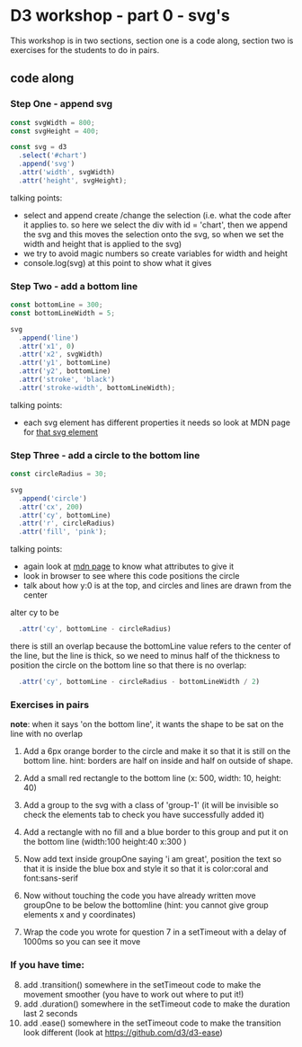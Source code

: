 # D3 workshop - part 0 - svg's

This workshop is in two sections, section one is a code along, section two is exercises for the students to do in pairs.

## code along

### Step One - append svg

```js
const svgWidth = 800;
const svgHeight = 400;

const svg = d3
  .select('#chart')
  .append('svg')
  .attr('width', svgWidth)
  .attr('height', svgHeight);
```

talking points:

- select and append create /change the selection (i.e. what the code after it applies to. so here we select the div with id = 'chart', then we append the svg and this moves the selection onto the svg, so when we set the width and height that is applied to the svg)
- we try to avoid magic numbers so create variables for width and height
- console.log(svg) at this point to show what it gives

### Step Two - add a bottom line

```js
const bottomLine = 300;
const bottomLineWidth = 5;

svg
  .append('line')
  .attr('x1', 0)
  .attr('x2', svgWidth)
  .attr('y1', bottomLine)
  .attr('y2', bottomLine)
  .attr('stroke', 'black')
  .attr('stroke-width', bottomLineWidth);
```

talking points:

- each svg element has different properties it needs so look at MDN page for [that svg element](https://developer.mozilla.org/en-US/docs/Web/SVG/Element/line)

### Step Three - add a circle to the bottom line

```js
const circleRadius = 30;

svg
  .append('circle')
  .attr('cx', 200)
  .attr('cy', bottomLine)
  .attr('r', circleRadius)
  .attr('fill', 'pink');
```

talking points:

- again look at [mdn page](https://developer.mozilla.org/en-US/docs/Web/SVG/Element/circle) to know what attributes to give it
- look in browser to see where this code positions the circle
- talk about how y:0 is at the top, and circles and lines are drawn from the center

alter cy to be

```js
  .attr('cy', bottomLine - circleRadius)
```

there is still an overlap because the bottomLine value refers to the center of the line, but the line is thick, so we need to minus half of the thickness to position the circle on the bottom line so that there is no overlap:

```js
  .attr('cy', bottomLine - circleRadius - bottomLineWidth / 2)
```

### Exercises in pairs

**note**: when it says 'on the bottom line', it wants the shape to be sat on the line with no overlap

1. Add a 6px orange border to the circle and make it so that it is still on the bottom line. hint: borders are half on inside and half on outside of shape.
2. Add a small red rectangle to the bottom line (x: 500, width: 10, height: 40)
3. Add a group to the svg with a class of 'group-1' (it will be invisible so check the elements tab to check you have successfully added it)
4. Add a rectangle with no fill and a blue border to this group and put it on the bottom line (width:100 height:40 x:300 )
5. Now add text inside groupOne saying 'i am great', position the text so that it is inside the blue box and style it so that it is color:coral and font:sans-serif

6. Now without touching the code you have already written move groupOne to be below the bottomline (hint: you cannot give group elements x and y coordinates)
7. Wrap the code you wrote for question 7 in a setTimeout with a delay of 1000ms so you can see it move

### If you have time:

8. add .transition() somewhere in the setTimeout code to make the movement smoother (you have to work out where to put it!)
9. add .duration() somewhere in the setTimeout code to make the duration last 2 seconds
10. add .ease() somewhere in the setTimeout code to make the transition look different (look at https://github.com/d3/d3-ease)
